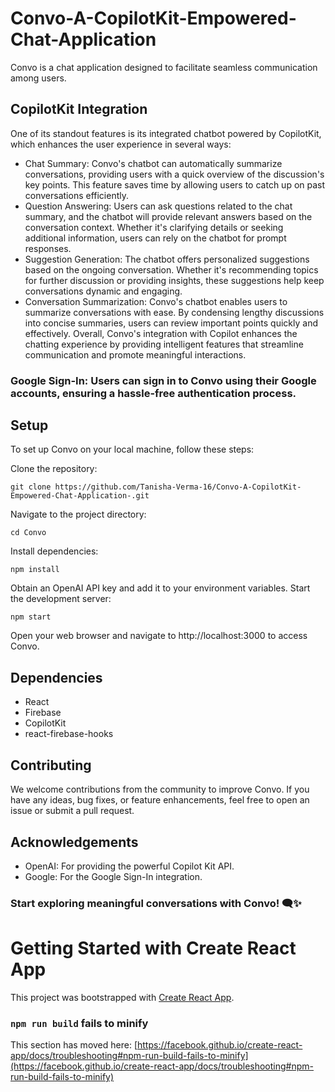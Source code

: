 # Convo-A-CopilotKit-Empowered-Chat-Application
Convo is a chat application designed to facilitate seamless communication among users. 

## CopilotKit Integration
One of its standout features is its integrated chatbot powered by CopilotKit, which enhances the user experience in several ways:

+ Chat Summary: Convo's chatbot can automatically summarize conversations, providing users with a quick overview of the discussion's key points. This feature saves time by allowing users to catch up on past conversations efficiently.
+ Question Answering: Users can ask questions related to the chat summary, and the chatbot will provide relevant answers based on the conversation context. Whether it's clarifying details or seeking additional information, users can rely on the chatbot for prompt responses.
+ Suggestion Generation: The chatbot offers personalized suggestions based on the ongoing conversation. Whether it's recommending topics for further discussion or providing insights, these suggestions help keep conversations dynamic and engaging.
+ Conversation Summarization: Convo's chatbot enables users to summarize conversations with ease. By condensing lengthy discussions into concise summaries, users can review important points quickly and effectively.
Overall, Convo's integration with Copilot enhances the chatting experience by providing intelligent features that streamline communication and promote meaningful interactions.


### Google Sign-In: Users can sign in to Convo using their Google accounts, ensuring a hassle-free authentication process.

## Setup
To set up Convo on your local machine, follow these steps:

Clone the repository:
```
git clone https://github.com/Tanisha-Verma-16/Convo-A-CopilotKit-Empowered-Chat-Application-.git
```
Navigate to the project directory:
```
cd Convo
```
Install dependencies:
```
npm install
```

Obtain an OpenAI API key and add it to your environment variables.
Start the development server:
```
npm start
```
Open your web browser and navigate to http://localhost:3000 to access Convo.

## Dependencies
+ React
+ Firebase
+ CopilotKit
+ react-firebase-hooks

## Contributing
We welcome contributions from the community to improve Convo. If you have any ideas, bug fixes, or feature enhancements, feel free to open an issue or submit a pull request.



## Acknowledgements
+ OpenAI: For providing the powerful Copilot Kit API.
+ Google: For the Google Sign-In integration.

### Start exploring meaningful conversations with Convo! 🗨️✨
# Getting Started with Create React App

This project was bootstrapped with [Create React App](https://github.com/facebook/create-react-app).



### `npm run build` fails to minify

This section has moved here: [https://facebook.github.io/create-react-app/docs/troubleshooting#npm-run-build-fails-to-minify](https://facebook.github.io/create-react-app/docs/troubleshooting#npm-run-build-fails-to-minify)
